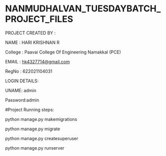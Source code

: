 # NANMUDHALVAN_TUESDAYBATCH_PROJECT_FILES

PROJECT CREATED BY : 

NAME : HARI KRISHNAN R

College : Paavai College Of Engineering Namakkal (PCE)

EMAIL : hk4327714@gmail.com

RegNo : 622021104031

LOGIN DETAILS:


UNAME: admin


Password:admin




#Project Running steps:

python manage.py makemigrations

python manage.py migrate

python manage.py createsuperuser

python manage.py runserver
